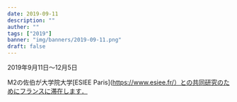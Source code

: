 ```yaml
---
date: 2019-09-11
description: ""
auther: ""
tags: ["2019"]
banner: "img/banners/2019-09-11.png"
draft: false
---
```


2019年9月11日～12月5日

M2の佐伯が大学院大学[ESIEE Paris](https://www.esiee.fr/）との共同研究のためにフランスに滞在します．

<!--more-->
